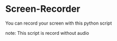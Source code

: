# Screen-Recorder
You can record your screen with this python script

note: This script is record without audio


